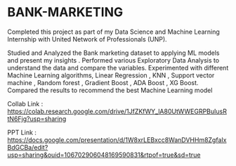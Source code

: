 # BANK-MARKETING

Completed this project as part of my Data Science and Machine Learning Internship with United Network of Professionals (UNP).

Studied and Analyzed the Bank marketing  dataset to applying ML models and present my insights . 
Performed various Exploratory Data Analysis to understand the data and compare the variables. 
Experimented with different Machine Learning algorithms, Linear Regression , KNN , Support vector machine , Random forest , Gradient Boost , ADA Boost , XG Boost.
Compared the results to recommend the best Machine Learning model



Collab Link : https://colab.research.google.com/drive/1JfZKfWY_lA80UtWWEGRPBuIusRtN6Fjg?usp=sharing

PPT Link : https://docs.google.com/presentation/d/1W8xrLEBxcc8WanDVHHm8ZgfaIxBdGCBa/edit?usp=sharing&ouid=106702906048169590831&rtpof=true&sd=true
